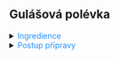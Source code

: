 ﻿## Gulášová polévka

<details>
<summary><span style="color:#1E90FF;">Ingredience</span></summary>

- Máslo
- Cibule (menší) <span style="color:#228B22;">1 ks</span>
- Mletá paprika <span style="color:#228B22;">4 lžičky</span>
- Mleté hovězí maso <span style="color:#228B22;">200 g</span>
- Hovězí vývar (nebo voda) <span style="color:#228B22;">1,5 l</span>
- Maďarský guláš koření
- Majoránka
- Sůl
- Pepř
- Kmín
- Hovězí bujón
- Brambory (větší) <span style="color:#228B22;">3 ks</span>
- Česnek <span style="color:#228B22;">3 stroužky</span>
- Hladká mouka <span style="color:#228B22;">2 lžíce</span>

</details>

<details>
<summary><span style="color:#1E90FF;">Postup přípravy</span></summary>

1. Na pánvi osmahneme mouku až jemně zhnědne - připravíme si tak suchou jíšku.

2. V hrnci na másle osmahneme dorůžova nakrájenou cibuli.

3. Přidáme mleté maso, které za stálého míchání a oddělování kousků restujeme, dokud se neoddělí.

4. Vmícháme papriku, krátce zarestujeme a zalijeme vývarem (případně vodou).

   > [!WARNING]
   > Papriku jen zpěníme, jinak zhořkne.

5. Přidáme sůl, pepř, kmín, maďarské koření, bujón a zhruba 30 minut pozvolna vaříme.

6. Doplníme brambory nakrájené na kostky a slisovaný česnek.

7. Krátce povaříme a zahustíme připravenou suchou jíškou.

8. Polévku necháme velmi zvolna dobře provařit, až tuk vystoupí na povrch.

9. Ke konci přidáme majoránku a dochutíme.

</details>